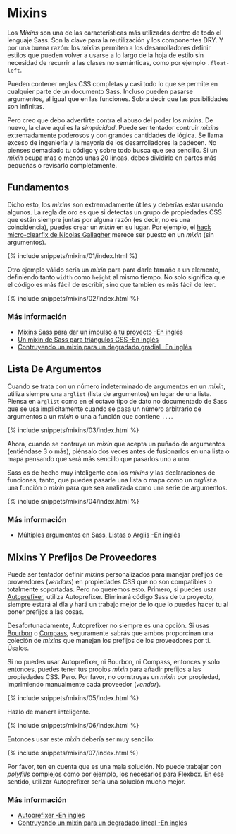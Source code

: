 
# Mixins

Los *Mixins* son una de las características más utilizadas dentro de todo el lenguaje Sass. Son la clave para la reutilización y los componentes DRY. Y por una buena razón: los *mixins* permiten a los desarrolladores definir estilos que pueden volver a usarse a lo largo de la hoja de estilo sin necesidad de recurrir a las clases no semánticas, como por ejemplo `.float-left`.

Pueden contener reglas CSS completas y casi todo lo que se permite en cualquier parte de un documento Sass. Incluso pueden pasarse argumentos, al igual que en las funciones. Sobra decir que las posibilidades son infinitas.

Pero creo que debo advertirte contra el abuso del poder los *mixins*. De nuevo, la clave aquí es la *simplicidad*. Puede ser tentador contruir *mixins* extremadamente poderosos y con grandes cantidades de lógica. Se llama exceso de ingeniería y la mayoría de los desarrolladores la padecen. No pienses demasiado tu código y sobre todo busca que sea sencillo. Si un *mixin* ocupa mas o menos unas 20 líneas, debes dividirlo en partes más pequeñas o revisarlo completamente.

## Fundamentos

Dicho esto, los *mixins* son extremadamente útiles y deberías estar usando algunos. La regla de oro es que si detectas un grupo de propiedades CSS que están siempre juntas por alguna razón (es decir, no es una coincidencia), puedes crear un *mixin* en su lugar. Por ejemplo, el [hack micro-clearfix de Nicolas Gallagher](http://nicolasgallagher.com/micro-clearfix-hack/) merece ser puesto en un *mixin* (sin argumentos).

{% include snippets/mixins/01/index.html %}

Otro ejemplo válido sería un *mixin* para para darle tamaño a un elemento, definiendo tanto  `width` como `height` al mismo tiempo. No solo significa que el código es más fácil de escribir, sino que también es más fácil de leer.

{% include snippets/mixins/02/index.html %}

### Más información

* [Mixins Sass para dar un impulso a tu proyecto -En inglés](http://www.sitepoint.com/sass-mixins-kickstart-project/)
* [Un mixin de Sass para triángulos CSS -En inglés](http://www.sitepoint.com/sass-mixin-css-triangles/)
* [Contruyendo un mixin para un degradado gradial -En inglés](http://www.sitepoint.com/building-linear-gradient-mixin-sass/)

## Lista De Argumentos

Cuando se trata con un número indeterminado de argumentos en un *mixin*, utiliza siempre una `arglist` (lista de argumentos) en lugar de una lista. Piensa en `arglist` como en el octavo tipo de dato no documentado de Sass que se usa implicitamente cuando se pasa un número arbitrario de argumentos a un *mixin* o una a función que contiene `...`.

{% include snippets/mixins/03/index.html %}

Ahora, cuando se contruye un *mixin* que acepta un puñado de argumentos (entiéndase 3 o más), piénsalo dos veces antes de fusionarlos en una lista o mapa pensando que será más sencillo que pasarlos uno a uno.

Sass es de hecho muy inteligente con los *mixins* y las declaraciones de funciones, tanto, que puedes pasarle una lista o mapa como un *arglist* a una función o *mixin* para que sea analizada como una serie de argumentos.

{% include snippets/mixins/04/index.html %}

### Más información

* [Múltiples argumentos en Sass, Listas o Arglis -En inglés](http://www.sitepoint.com/sass-multiple-arguments-lists-or-arglist/)

## Mixins Y Prefijos De Proveedores

Puede ser tentador definir *mixins* personalizados para manejar prefijos de proveedores (*vendors*) en propiedades CSS que no son compatibles o totalmente soportadas. Pero no queremos esto. Primero, si puedes usar [Autoprefixer](https://github.com/postcss/autoprefixer), utiliza Autoprefixer. Eliminará código Sass de tu proyecto, siempre estará al día y hará un trabajo mejor de lo que lo puedes hacer tu al poner prefijos a las cosas.

Desafortunadamente, Autoprefixer no siempre es una opción. Si usas [Bourbon](http://bourbon.io/) o [Compass](http://compass-style.org/), seguramente sabrás que ambos proporcinan una coleción de *mixins* que manejan los prefijos de los proveedores por ti. Úsalos.

Si no puedes usar Autoprefixer, ni Bourbon, ni Compass, entonces y solo entonces, puedes tener tus propios *mixin* para añadir prefijos a las propiedades CSS. Pero. Por favor, no construyas un *mixin* por propiedad, imprimiendo manualmente cada proveedor (*vendor*).

{% include snippets/mixins/05/index.html %}

Hazlo de manera inteligente.

{% include snippets/mixins/06/index.html %}

Entonces usar este *mixin* debería ser muy sencillo:

{% include snippets/mixins/07/index.html %}

Por favor, ten en cuenta que es una mala solución. No puede trabajar con *polyfills* complejos como por ejemplo, los necesarios para Flexbox. En ese sentido, utilizar Autoprefixer sería una solución mucho mejor.

### Más información

* [Autoprefixer -En inglés](https://github.com/postcss/autoprefixer)
* [Contruyendo un mixin para un degradado lineal -En inglés](http://www.sitepoint.com/building-linear-gradient-mixin-sass/)
